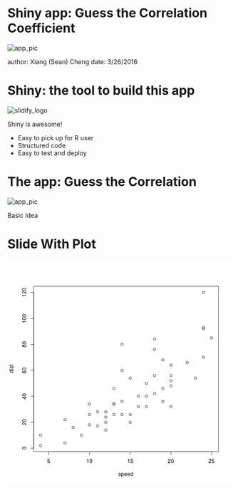 Shiny app: Guess the Correlation Coefficient
========================================================

![app_pic](https://raw.githubusercontent.com/xcheng0907/DataProductProject/master/Slides/app_pic.png) 

author: Xiang (Sean) Cheng
date: 3/26/2016



Shiny: the tool to build this app
========================================================

![slidify_logo](https://f.cloud.github.com/assets/346288/650134/894eadd0-d455-11e2-8be5-8d463050f4ef.png) 

Shiny is awesome!

- Easy to pick up for R user
- Structured code
- Easy to test and deploy


The app: Guess the Correlation
========================================================

![app_pic](https://raw.githubusercontent.com/xcheng0907/DataProductProject/master/Slides/app_pic.png) 

Basic Idea

Slide With Plot
========================================================

![plot of chunk unnamed-chunk-1](guess_cor_slides-figure/unnamed-chunk-1-1.png)
